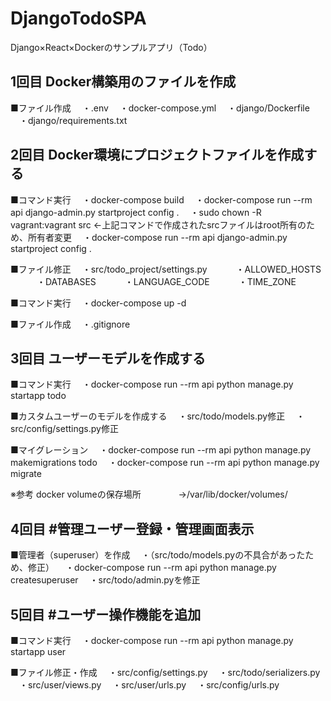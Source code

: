 # DjangoTodoSPA
Django×React×Dockerのサンプルアプリ（Todo）

## 1回目 Docker構築用のファイルを作成
■ファイル作成
　・.env
　・docker-compose.yml
　・django/Dockerfile
　・django/requirements.txt

## 2回目 Docker環境にプロジェクトファイルを作成する
■コマンド実行
　・docker-compose build
　・docker-compose run --rm api django-admin.py startproject config .
　・sudo chown -R vagrant:vagrant src ←上記コマンドで作成されたsrcファイルはroot所有のため、所有者変更
　・docker-compose run --rm api django-admin.py startproject config .

■ファイル修正
　・src/todo_project/settings.py
　　　・ALLOWED_HOSTS
　　　・DATABASES
　　　・LANGUAGE_CODE
　　　・TIME_ZONE

■コマンド実行
　・docker-compose up -d

■ファイル作成
　・.gitignore

## 3回目 ユーザーモデルを作成する
■コマンド実行
　・docker-compose run --rm api python manage.py startapp todo

■カスタムユーザーのモデルを作成する
　・src/todo/models.py修正
　・src/config/settings.py修正

■マイグレーション
　・docker-compose run --rm api python manage.py makemigrations todo
　・docker-compose run --rm api python manage.py migrate

※参考 docker volumeの保存場所
　　　　→/var/lib/docker/volumes/

## 4回目 #管理ユーザー登録・管理画面表示
■管理者（superuser）を作成
　・（src/todo/models.pyの不具合があったため、修正）
　・docker-compose run --rm api python manage.py createsuperuser
　・src/todo/admin.pyを修正

## 5回目 #ユーザー操作機能を追加
■コマンド実行
　・docker-compose run --rm api python manage.py startapp user

■ファイル修正・作成
　・src/config/settings.py
　・src/todo/serializers.py
　・src/user/views.py
　・src/user/urls.py
　・src/config/urls.py

